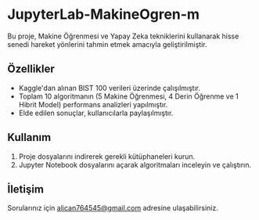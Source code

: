# JupyterLab-MakineOgren-m
Bu proje, Makine Öğrenmesi ve Yapay Zeka tekniklerini kullanarak hisse senedi hareket yönlerini tahmin etmek amacıyla geliştirilmiştir.

## Özellikler
- Kaggle'dan alınan BIST 100 verileri üzerinde çalışılmıştır.
- Toplam 10 algoritmanın (5 Makine Öğrenmesi, 4 Derin Öğrenme ve 1 Hibrit Model) performans analizleri yapılmıştır.
- Elde edilen sonuçlar, kullanıcılarla paylaşılmıştır.

## Kullanım
1. Proje dosyalarını indirerek gerekli kütüphaneleri kurun.
2. Jupyter Notebook dosyalarını açarak algoritmaları inceleyin ve çalıştırın.

## İletişim
Sorularınız için [alican764545@gmail.com](mailto:alican764545@gmail.com) adresine ulaşabilirsiniz.
